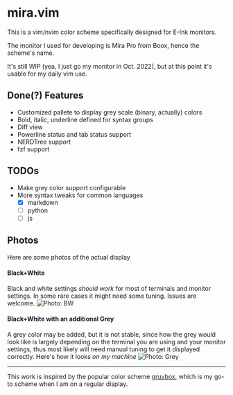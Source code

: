 # mira.vim
This is a vim/nvim color scheme specifically designed for E-Ink monitors.

The monitor I used for developing is Mira Pro from Boox, hence
the scheme's name.

It's still WIP (yea, I just go my monitor in Oct. 2022), but at this point it's usable for my daily vim use.

## Done(?) Features
* Customized pallete to display grey scale (binary, actually) colors
* Bold, italic, underline defined for syntax groups
* Diff view
* Powerline status and tab status support
* NERDTree support
* fzf support

## TODOs
* Make grey color support configurable
* More syntax tweaks for common languages
  - [x] markdown
  - [ ] python
  - [ ] js

## Photos
Here are some photos of the actual display
#### Black+White
Black and white settings *should work* for most of terminals and monitor
settings. In some rare cases it might need some tuning. Issues are welcome.
![Photo: BW](http://i.imgur.com/Ax5Clx3.png)

#### Black+White with an additional Grey

A grey color may be added, but it is not stable, since how the grey would look like is largely depending on the terminal you are using
and your monitor settings, thus most likely will need manual tuning to get it displayed correctly. Here's how it looks *on my
machine*
![Photo: Grey](http://i.imgur.com/cQ5HcKe.png)

---
This work is inspired by the popular color scheme
[gruvbox](https://github.com/morhetz/gruvbox), which is my go-to scheme when I am
on a regular display.
